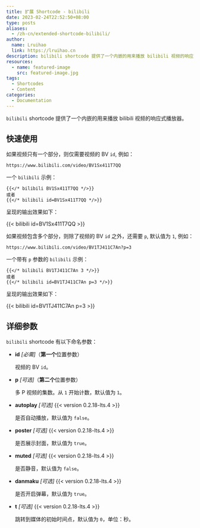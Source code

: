 ```yaml
---
title: 扩展 Shortcode - bilibili
date: 2023-02-24T22:52:50+08:00
type: posts
aliases:
  - /zh-cn/extended-shortcode-bilibili/
author:
  name: Lruihao
  link: https://lruihao.cn
description: bilibili shortcode 提供了一个内嵌的用来播放 bilibili 视频的响应式播放器。
resources:
  - name: featured-image
    src: featured-image.jpg
tags:
  - Shortcodes
  - Content
categories:
  - Documentation
---
```


`bilibili` shortcode 提供了一个内嵌的用来播放 bilibili 视频的响应式播放器。

<!--more-->

## 快速使用

如果视频只有一个部分，则仅需要视频的 BV `id`, 例如：

```code
https://www.bilibili.com/video/BV1Sx411T7QQ
```

一个 `bilibili` 示例：

```go-html-template
{{</* bilibili BV1Sx411T7QQ */>}}
或者
{{</* bilibili id=BV1Sx411T7QQ */>}}
```

呈现的输出效果如下：

{{< bilibili id=BV1Sx411T7QQ >}}

如果视频包含多个部分，则除了视频的 BV `id` 之外，还需要 `p`, 默认值为 `1`, 例如：

```code
https://www.bilibili.com/video/BV1TJ411C7An?p=3
```

一个带有 `p` 参数的 `bilibili` 示例：

```go-html-template
{{</* bilibili BV1TJ411C7An 3 */>}}
或者
{{</* bilibili id=BV1TJ411C7An p=3 */>}}
```

呈现的输出效果如下：

{{< bilibili id=BV1TJ411C7An p=3 >}}

## 详细参数

`bilibili` shortcode 有以下命名参数：

- **id** _[必需]_（**第一个**位置参数）

    视频的 BV `id`。

- **p** _[可选]_（**第二个**位置参数）

    多 P 视频的集数。从 `1` 开始计数，默认值为 `1`。

- **autoplay** _[可选]_ {{< version 0.2.18-lts.4 >}}

    是否自动播放，默认值为 `false`。

- **poster** _[可选]_ {{< version 0.2.18-lts.4 >}}

    是否展示封面，默认值为 `true`。

- **muted** _[可选]_ {{< version 0.2.18-lts.4 >}}

    是否静音，默认值为 `false`。

- **danmaku** _[可选]_ {{< version 0.2.18-lts.4 >}}

    是否开启弹幕，默认值为 `true`。

- **t** _[可选]_ {{< version 0.2.18-lts.4 >}}

    跳转到媒体的初始时间点，默认值为 `0`，单位：秒。
